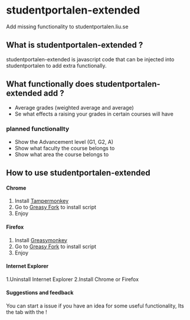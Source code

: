 # studentportalen-extended
Add missing functionality to studentportalen.liu.se

## What is studentportalen-extended ?
studentportalen-extended is javascript code that can be injected into 
studentportalen to add extra functionally.

## What functionally does studentportalen-extended add ?

* Average grades (weighted average and average)
* Se what effects a raising your grades in certain courses will have

### planned functionallty
* Show the Advancement level (G1, G2, A)
* Show what faculty the course belongs to
* Show what area the course belongs to

## How to use studentportalen-extended

#### Chrome
1. Install [Tampermonkey](https://chrome.google.com/webstore/detail/tampermonkey/dhdgffkkebhmkfjojejmpbldmpobfkfo?hl=en)
2. Go to [Greasy Fork](https://greasyfork.org/en/scripts/13401-studentportalen-extended) to install script
3. Enjoy

#### Firefox
1. Install [Greasymonkey](https://addons.mozilla.org/en-us/firefox/addon/greasemonkey/)
2. Go to [Greasy Fork](https://greasyfork.org/en/scripts/13401-studentportalen-extended) to install script
3. Enjoy

#### Internet Explorer
1.Uninstall Internet Explorer
2.Install Chrome or Firefox

#### Suggestions and feedback
You can start a issue if you have an idea for some useful functionality,
Its the tab with the ! 
